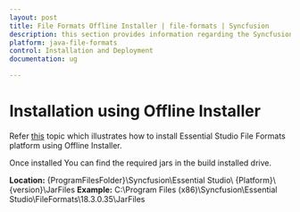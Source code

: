 ```yaml
---
layout: post
title: File Formats Offline Installer | file-formats | Syncfusion
description: this section provides information regarding the Syncfusion File Formats Offline installer and steps for installing it
platform: java-file-formats
control: Installation and Deployment
documentation: ug

---
```


# Installation using Offline Installer

Refer [this](https://help.syncfusion.com/file-formats/installation-and-upgrade/install-using-the-offline-installer) topic which illustrates how to install Essential Studio File Formats platform using Offline Installer.

Once installed You can find the required jars in the build installed drive.

**Location:** {ProgramFilesFolder}\Syncfusion\Essential Studio\ {Platform}\ {version}\JarFiles
**Example:** C:\Program Files (x86)\Syncfusion\Essential Studio\FileFormats\18.3.0.35\JarFiles 
